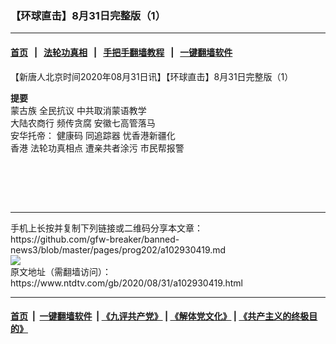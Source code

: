 ### 【环球直击】8月31日完整版（1）
------------------------

#### [首页](https://github.com/gfw-breaker/banned-news3/blob/master/README.md) &nbsp;&nbsp;|&nbsp;&nbsp; [法轮功真相](https://github.com/begood0513/basic/blob/master/README.md)  &nbsp;&nbsp;|&nbsp;&nbsp; [手把手翻墙教程](https://github.com/gfw-breaker/guides/wiki)  &nbsp;&nbsp;|&nbsp;&nbsp; [一键翻墙软件](https://github.com/gfw-breaker/nogfw/blob/master/README.md)  



<div><div class="post_content" itemprop="articleBody">
 <p>
  【新唐人北京时间2020年08月31日讯】【环球直击】8月31日完整版（1）
 </p>
 <p>
  <strong>
   提要
  </strong>
  <br/>
  <ok href="https://www.ntdtv.com/gb/蒙古族.htm">
   蒙古族
  </ok>
  <ok href="https://www.ntdtv.com/gb/全民抗议.htm">
   全民抗议
  </ok>
  中共取消蒙语教学
  <br/>
  <ok href="https://www.ntdtv.com/gb/大陆农商行.htm">
   大陆农商行
  </ok>
  频传贪腐 安徽七高管落马
  <br/>
  安华托帝：
  <ok href="https://www.ntdtv.com/gb/健康码.htm">
   健康码
  </ok>
  同追踪器 忧香港新疆化
  <br/>
  香港
  <ok href="https://www.ntdtv.com/gb/法轮功真相点.htm">
   法轮功真相点
  </ok>
  遭亲共者涂污 市民帮报警
 </p>
 <figure class="figure">
  <div class="ng-star-inserted">
   <div class="invisible-block">
   </div>
  </div>
  <div>
  </div>
  <br/><figcaption class="figure-caption text-left ng-star-inserted">
  </figcaption><br/>
 </figure><br/>
 <div class="message-timestamp-tag">
 </div>
 <div class="single_ad">
 </div>
</div>
</div>
<hr/>
手机上长按并复制下列链接或二维码分享本文章：<br/>
https://github.com/gfw-breaker/banned-news3/blob/master/pages/prog202/a102930419.md <br/>
<a href='https://github.com/gfw-breaker/banned-news3/blob/master/pages/prog202/a102930419.md'><img src='https://github.com/gfw-breaker/banned-news3/blob/master/pages/prog202/a102930419.md.png'/></a> <br/>
原文地址（需翻墙访问）：https://www.ntdtv.com/gb/2020/08/31/a102930419.html


------------------------
#### [首页](https://github.com/gfw-breaker/banned-news3/blob/master/README.md) &nbsp;|&nbsp; [一键翻墙软件](https://github.com/gfw-breaker/nogfw/blob/master/README.md) &nbsp;| [《九评共产党》](https://github.com/gfw-breaker/9ping.md/blob/master/README.md#九评之一评共产党是什么) | [《解体党文化》](https://github.com/gfw-breaker/jtdwh.md/blob/master/README.md) | [《共产主义的终极目的》](https://github.com/gfw-breaker/gczydzjmd.md/blob/master/README.md)


<img src='http://gfw-breaker.win/banned-news3/pages/prog202/a102930419.md' width='0px' height='0px'/>
